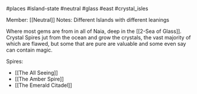 #places #island-state #neutral #glass #east #crystal_isles  

Member: [[Neutral]]
Notes: Different Islands with different leanings

Where most gems are from in all of Naia, deep in the [[2-Sea of Glass]].  Crystal Spires jut from the ocean and grow the crystals, the vast majority of which are flawed, but some that are pure are valuable and some even say can contain magic.

Spires:
- [[The All Seeing]]
- [[The Amber Spire]]
- [[The Emerald Citadel]]
